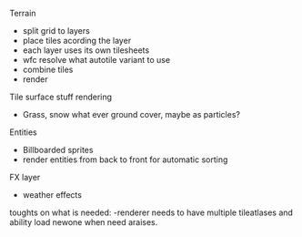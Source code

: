Terrain
- split grid to layers
- place tiles acording the layer
- each layer uses its own tilesheets
- wfc resolve what autotile variant to use
- combine tiles
- render

Tile surface stuff rendering
- Grass, snow what ever ground cover, maybe as particles?

Entities
- Billboarded sprites
- render entities from back to front for automatic sorting

FX layer
- weather effects


toughts on what is needed:
-renderer needs to have multiple tileatlases and ability load newone when need araises.